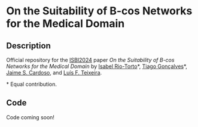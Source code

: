# On the Suitability of B-cos Networks for the Medical Domain

## Description
Official repository for the [ISBI2024](https://biomedicalimaging.org/2024/) paper _On the Suitability of B-cos Networks for the Medical Domain_ by [Isabel Rio-Torto](https://scholar.google.com/citations?user=W1a8vwIAAAAJ&hl=en)\*, [Tiago Gonçalves](https://scholar.google.com/citations?user=LCwT1z0AAAAJ&hl=en)\*, [Jaime S. Cardoso](https://scholar.google.com/citations?user=fadRi1YAAAAJ&hl=en), and [Luís F. Teixeira](https://scholar.google.com/citations?user=WLOWIngoRCoC&hl=en).

\* Equal contribution.

## Code
Code coming soon!


